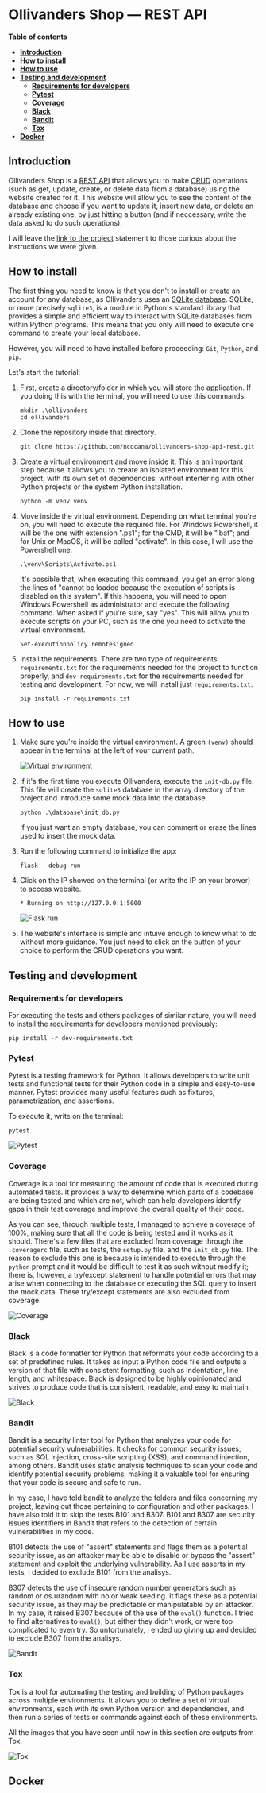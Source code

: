 # Ollivanders Shop — REST API

**Table of contents**

-   [**Introduction**](#introduction)
-   [**How to install**](#how-to-install)
-   [**How to use**](#how-to-use)
-   [**Testing and development**](#testing-and-development)
    -   [**Requirements for developers**](#requirements-for-developers)
    -   [**Pytest**](#pytest)
    -   [**Coverage**](#coverage)
    -   [**Black**](#black)
    -   [**Bandit**](#bandit)
    -   [**Tox**](#tox)
-   [**Docker**](#docker)

## Introduction

Ollivanders Shop is a [REST API](https://en.wikipedia.org/wiki/Representational_state_transfer) that allows you to make [CRUD](https://en.wikipedia.org/wiki/Create,_read,_update_and_delete) operations (such as get, update, create, or delete data from a database) using the website created for it. This website will allow you to see the content of the database and choose if you want to update it, insert new data, or delete an already existing one, by just hitting a button (and if neccessary, write the data asked to do such operations).   

I will leave the [link to the project](https://github.com/dfleta/flask-rest-ci-boilerplate) statement to those curious about the instructions we were given.   

## How to install

The first thing you need to know is that you don't to install or create an account for any database, as Ollivanders uses an [SQLite database](https://docs.python.org/3/library/sqlite3.html). SQLite, or more precisely ```sqlite3```, is a module in Python's standard library that provides a simple and efficient way to interact with SQLite databases from within Python programs. This means that you only will need to execute one command to create your local database.   

However, you will need to have installed before proceeding: ```Git```, ```Python```, and ```pip```.

Let's start the tutorial:

1. First, create a directory/folder in which you will store the application. If you doing this with the terminal, you will need to use this commands:

    ```
    mkdir .\ollivanders
    cd ollivanders
    ```

2. Clone the repository inside that directory.

    ```
    git clone https://github.com/ncocana/ollivanders-shop-api-rest.git
    ```

3. Create a virtual environment and move inside it. This is an important step because it allows you to create an isolated environment for this project, with its own set of dependencies, without interfering with other Python projects or the system Python installation.

    ```
    python -m venv venv
    ```

4. Move inside the virtual environment. Depending on what terminal you're on, you will need to execute the required file. For Windows Powershell, it will be the one with extension ".ps1"; for the CMD, it will be ".bat"; and for Unix or MacOS, it will be called "activate". In this case, I will use the Powershell one:

    ```
    .\venv\Scripts\Activate.ps1
    ```

    It's possible that, when executing this command, you get an error along the lines of "cannot be loaded because the execution of scripts is disabled on this system". If this happens, you will need to open Windows Powershell as administrator and execute the following command. When asked if you're sure, say "yes". This will allow you to execute scripts on your PC, such as the one you need to activate the virtual environment.

    ```
    Set-executionpolicy remotesigned
    ```

5. Install the requirements. There are two type of requirements: ```requirements.txt``` for the requirements needed for the project to function properly, and ```dev-requirements.txt``` for the requirements needed for testing and development. For now, we will install just ```requirements.txt```.

    ```
    pip install -r requirements.txt
    ```

## How to use

1. Make sure you're inside the virtual environment. A green ```(venv)``` should appear in the terminal at the left of your current path.

    ![Virtual environment](./docs/virtual_environment.png)

2. If it's the first time you execute Ollivanders, execute the ```init-db.py``` file. This file will create the ```sqlite3``` database in the array directory of the project and introduce some mock data into the database.

    ```
    python .\database\init_db.py
    ```

    If you just want an empty database, you can comment or erase the lines used to insert the mock data.

3. Run the following command to initialize the app:

    ```
    flask --debug run
    ```

4. Click on the IP showed on the terminal (or write the IP on your brower) to access website.

    ```
    * Running on http://127.0.0.1:5000
    ```

    ![Flask run](./docs/flask_run.png)

5. The website's interface is simple and intuive enough to know what to do without more guidance. You just need to click on the button of your choice to perform the CRUD operations you want.

## Testing and development

### Requirements for developers

For executing the tests and others packages of similar nature, you will need to install the requirements for developers mentioned previously:

```
pip install -r dev-requirements.txt
```

### Pytest

Pytest is a testing framework for Python. It allows developers to write unit tests and functional tests for their Python code in a simple and easy-to-use manner. Pytest provides many useful features such as fixtures, parametrization, and assertions.   

To execute it, write on the terminal:   

```
pytest
```

![Pytest](./docs/pytest.png)

### Coverage

Coverage is a tool for measuring the amount of code that is executed during automated tests. It provides a way to determine which parts of a codebase are being tested and which are not, which can help developers identify gaps in their test coverage and improve the overall quality of their code.   

As you can see, through multiple tests, I managed to achieve a coverage of 100%, making sure that all the code is being tested and it works as it should. There's a few files that are excluded from coverage through the ```.coveragerc``` file, such as tests, the ```setup.py``` file, and the ```init_db.py``` file. The reason to exclude this one is because is intended to execute through the ```python``` prompt and it would be difficult to test it as such without modify it; there is, however, a try/except statement to handle potential errors that may arise when connecting to the database or executing the SQL query to insert the mock data. These try/except statements are also excluded from coverage.   

![Coverage](./docs/coverage.png)

### Black

Black is a code formatter for Python that reformats your code according to a set of predefined rules. It takes as input a Python code file and outputs a version of that file with consistent formatting, such as indentation, line length, and whitespace. Black is designed to be highly opinionated and strives to produce code that is consistent, readable, and easy to maintain.   

![Black](./docs/black.png)

### Bandit

Bandit is a security linter tool for Python that analyzes your code for potential security vulnerabilities. It checks for common security issues, such as SQL injection, cross-site scripting (XSS), and command injection, among others. Bandit uses static analysis techniques to scan your code and identify potential security problems, making it a valuable tool for ensuring that your code is secure and safe to run.   

In my case, I have told bandit to analyze the folders and files concerning my project, leaving out those pertaining to configuration and other packages. I have also told it to skip the tests B101 and B307. B101 and B307 are security issues identifiers in Bandit that refers to the detection of certain vulnerabilities in my code.   

B101 detects the use of "assert" statements and flags them as a potential security issue, as an attacker may be able to disable or bypass the "assert" statement and exploit the underlying vulnerability. As I use asserts in my tests, I decided to exclude B101 from the analisys.   

B307 detects the use of insecure random number generators such as random or os.urandom with no or weak seeding. It flags these as a potential security issue, as they may be predictable or manipulatable by an attacker. In my case, it raised B307 because of the use of the ```eval()``` function. I tried to find alternatives to ```eval()```, but either they didn't work, or were too complicated to even try. So unfortunately, I ended up giving up and decided to exclude B307 from the analisys.   

![Bandit](./docs/bandit.png)

### Tox

Tox is a tool for automating the testing and building of Python packages across multiple environments. It allows you to define a set of virtual environments, each with its own Python version and dependencies, and then run a series of tests or commands against each of these environments.   

All the images that you have seen until now in this section are outputs from Tox.   

![Tox](./docs/tox.png)

## Docker

